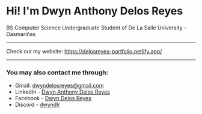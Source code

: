 # Hi! I'm Dwyn Anthony Delos Reyes  

BS Computer Science Undergraduate
Student of De La Salle University - Dasmariñas
____________________________________________________  

Check out my website:
https://delosreyes-portfolio.netlify.app/

____________________________________________________  
  
### You may also contact me through:
- Gmail: dwyndelosreyes@gmail.com
- LinkedIn - [Dwyn Anthony Delos Reyes](https://www.linkedin.com/in/dwyn-delos-reyes)
- Facebook - [Dwyn Delos Reyes](https://www.facebook.com/dwyn.delosreyes/)
- Discord - [dwyndlr](https://discord.com/channels/876801021530210334)
